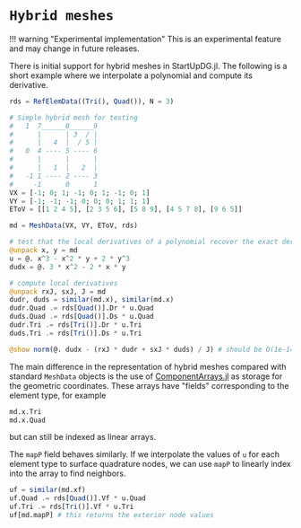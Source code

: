 # `Hybrid meshes` 

!!! warning "Experimental implementation"
    This is an experimental feature and may change in future releases.

There is initial support for hybrid meshes in StartUpDG.jl. The following is a 
short example where we interpolate a polynomial and compute its derivative.
```julia
rds = RefElemData((Tri(), Quad()), N = 3)

# Simple hybrid mesh for testing
#   1  7______8______9
#      |      | 3  / |
#      |   4  |  / 5 |
#   0  4 ---- 5 ---- 6 
#      |      |      |
#      |   1  |   2  |
#   -1 1 ---- 2 ---- 3
#     -1      0      1
VX = [-1; 0; 1; -1; 0; 1; -1; 0; 1]
VY = [-1; -1; -1; 0; 0; 0; 1; 1; 1]
EToV = [[1 2 4 5], [2 3 5 6], [5 8 9], [4 5 7 8], [9 6 5]]

md = MeshData(VX, VY, EToV, rds)

# test that the local derivatives of a polynomial recover the exact derivative
@unpack x, y = md
u = @. x^3 - x^2 * y + 2 * y^3
dudx = @. 3 * x^2 - 2 * x * y

# compute local derivatives
@unpack rxJ, sxJ, J = md
dudr, duds = similar(md.x), similar(md.x)
dudr.Quad .= rds[Quad()].Dr * u.Quad
duds.Quad .= rds[Quad()].Ds * u.Quad
dudr.Tri .= rds[Tri()].Dr * u.Tri
duds.Tri .= rds[Tri()].Ds * u.Tri

@show norm(@. dudx - (rxJ * dudr + sxJ * duds) / J) # should be O(1e-14)
```

The main difference in the representation of hybrid meshes compared with standard `MeshData` objects
is the use of [ComponentArrays.jl](https://github.com/jonniedie/ComponentArrays.jl) as storage for the
geometric coordinates. These arrays have "fields" corresponding to the element type, for example
```julia
md.x.Tri
md.x.Quad
```
but can still be indexed as linear arrays. 

The `mapP` field behaves similarly. If we interpolate the values of `u` for each element type to surface
quadrature nodes, we can use `mapP` to linearly index into the array to find neighbors. 
```julia
uf = similar(md.xf)
uf.Quad .= rds[Quad()].Vf * u.Quad
uf.Tri .= rds[Tri()].Vf * u.Tri
uf[md.mapP] # this returns the exterior node values
```

